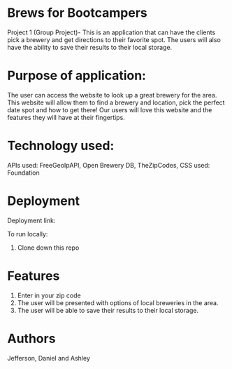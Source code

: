 # Brews for Bootcampers

Project 1 (Group Project)- This is an application that can have the clients pick a brewery and get directions to their favorite spot. The users will also have the ability to save their results to their local storage.  

# Purpose of application:

The user can access the website to look up a great brewery for the area. 
This website will allow them to find a brewery and location, pick the perfect date spot and how to get there! 
Our users will love this website and the features they will have at their fingertips. 


# Technology used:

APIs used: FreeGeoIpAPI, Open Brewery DB, TheZipCodes, 
CSS used: Foundation

# Deployment

Deployment link:

To run locally:
 1. Clone down this repo

# Features

 1. Enter in your zip code
 2. The user will be presented with options of local breweries in the area. 
 3. The user will be able to save their results to their local storage.

# Authors
Jefferson, Daniel and Ashley

